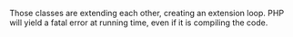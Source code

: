 Those classes are extending each other, creating an extension loop. PHP will yield a fatal error at running time, even if it is compiling the code.

<?php

// This code is lintable but won't run
class Foo extends Bar { }
class Bar extends Foo { }

// The loop may be quite large
class Foo extends Bar { }
class Bar extends Bar2 { }
class Bar2 extends Foo { }

?>

